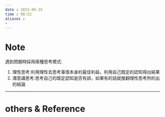 ```yaml
---
date : 2023-04-15
time : 08:52
aliases :
- 
---
```

# Note
遇到問題時採用兩種思考模式:
1. 理性思考:利用理性去思考事情本身的最佳利益，利用自己既定的認知得出結果
2. 潛意識思考:思考自己的既定認知是否有誤，如果有的話就推翻理性思考所的出的結論




---
# others &  Reference

